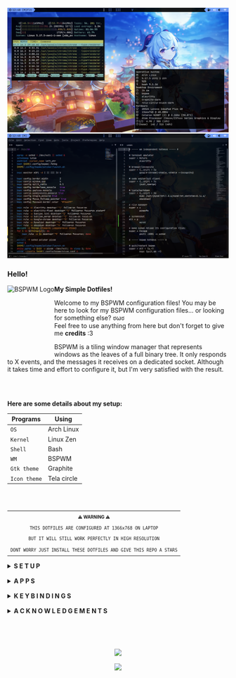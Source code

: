 ![Desktop](/.github/assets/Desktop.png "BSPWM")
![Desktop](/.github/assets/Sublime.png "BSPWM")

### Hello!
<a href="https://github.com/baskerville/bspwm"><img alt="BSPWM Logo" height="150" align = "left" src="https://github.com/baskerville/bspwm/blob/1560df35be303807052c235634eb8d59415c37ff/artworks/bspwm_logo.svg"></a>

<b>  My Simple Dotfiles!  </b>

Welcome to my BSPWM configuration files! 
You may be here to look for my BSPWM configuration files... or looking for something else? ಠωಠ <br>
Feel free to use anything from here but don't forget to give me **credits** :3

BSPWM is a tiling window manager that represents windows as the leaves of a full binary tree.
It only responds to X events, and the messages it receives on a dedicated socket. 
Although it takes time and effort to configure it, but I'm very satisfied with the result.

<h2></h2><br>

**Here are some details about my setup:**

| Programs     | Using       |
| ------------ | ----------- |
| `OS`         | Arch Linux  |
| `Kernel`     | Linux Zen   |
| `Shell`      | Bash        |
| `WM`         | BSPWM       |
| `Gtk theme`  | Graphite    |
| `Icon theme` | Tela circle |

<h2></h2><br>

<table align="right">
  <tr>
    <th align="center">
      <sup><sub>⚠ WARNING ⚠</sub></sup>
    </th>
  </tr>
  <tr>
    <td align="center">
      <sup>
         <sub>
            <samp>
                  THIS DOTFILES ARE CONFIGURED AT 1366x768 ON LAPTOP
               <p align="center">
                  BUT IT WILL STILL WORK PERFECTLY IN HIGH RESOLUTION
               </p>
                  DONT WORRY JUST INSTALL THESE DOTFILES AND GIVE THIS REPO A STARS
            </samp>
         </sub>
      </sup>
    </td>
  </tr>
</table>

<details>
<summary><strong>S E T U P</strong></summary>

   > This setup only provided for **Arch Linux** (and all Arch-based distributions)

   > Some of these applications are available in the **Arch Linux User Repository** [(AUR)](https://aur.archlinux.org), to install them you need a [Pacman wrapper](https://wiki.archlinux.org/title/AUR_helpers#Pacman_wrappers). <br> I use [Yay](https://github.com/Jguer/yay)

  1. ### Install git and yay

      + #### Git

         ```sh
         sudo pacman -S git --needed
         ```

      + #### Yay

         ```sh
         git clone https://aur.archlinux.org/yay.git
         cd yay/
         makepkg -si PKGBUILD
         ```

  2. ### Install dependencies

      + #### Dependencies

        > I install these dependencies after a simple Arch Linux installation.
        
         ```sh
         yay -Sy xorg xorg-server xorg-xinit xorg-xbacklight xorg-xsetroot xorg-setxkbmap \
         xf86-video-intel pipewire pipewire-alsa pipewire-jack pipewire-pulse \
         pipewire-media-session htop neofetch rofi polybar ranger tree alacritty python \
         python-pip tk betterlockscreen noto-fonts noto-fonts-extra noto-fonts-emoji \
         noto-fonts-cjk lxappearance-gtk3 pcmanfm google-chrome polkit bspwm sxhkd --needed
         ```
         > Chage xf86-video-intel to another [Driver](https://wiki.archlinux.org/title/Xorg#Driver_installation)

   3. ### Install needed fonts

      You will need to install a few fonts (mainly icon fonts) in order for text and icons to be rendered properly.

      Necessary fonts:
      + **BitStream**  - [here](https://github.com/ryanoasis/nerd-fonts/releases/download/v2.1.0/BitstreamVeraSansMono.zip)
      + **DejaVu**  - [here](https://github.com/ryanoasis/nerd-fonts/releases/download/v2.1.0/DejaVuSansMono.zip)
      + **Hack**  - [here](https://github.com/ryanoasis/nerd-fonts/releases/download/v2.1.0/Hack.zip)
      + **JetBrains**  - [here](https://github.com/ryanoasis/nerd-fonts/releases/download/v2.1.0/JetBrainsMono.zip)
      + **Feather** - This font is included in my dotfiles > .fonts, needed for the icons in rofi.

      For more **Nerd Fonts** visit the [web site](https://www.nerdfonts.com/).

      Once you download them and unpack them, place them into `~/.fonts` or `~/.local/share/fonts`
      and run this command for your system to detect the newly installed fonts.

      Or use my fonts by moving them to the `~/` directory.

      ```sh
      fc-cache -fv
      ```
   
   4. ### Install my BSPWM configuration files

      > Clone this repository

      ```sh
      git clone https://github.com/PyLess/dotfiles-bspwm.git
      cd dotfiles-bspwm
      ```

      > Copy configs and fonts files

      ```sh
      cp -r .config/* ~/.config/
      cp -r .fonts/* ~/
      cp .xinitrc ~/

      # If you use a laptop copy this file to be able to click on tap
      sudo cp 02-touchpad-ttc.conf /etc/X11/xorg.conf.d
      ```

   5. ### Configure stuff

      The relevant files are inside your `~/.config/bspwm` directory.

      + #### User preferences and default applications

         In `bspwmrc` there is a *Default Applications* section where user preferences and default applications are defined.
         You should change those to your liking.

   6. ### Lastly, reboot your system and log in into `BSPWM` with xinit tapping `startx`.

</details><br>

<details>
<summary><strong>A P P S</strong></summary><br>

|     Application    |   Description    |
| ------------------ | ---------------- |
| `Alacritty`        | Terminal         |
| `Sublime Text`     | Code editor      |
| `Sublime Merge`    | Git client       |
| `Google chrome`    | Browser          |
| `Dynalist`         | Simple lists     |
| `Obsidian`         | Markdown         |
| `Pcmanfm`          | File manager     |
| `Polybar`          | Status bar       |
| `Rofi`             | App launcher     |
| `Picom`            | Compositor       |
| `Htop`             | Process viewer   |
| `Neofetch`         | Information tool |
| `Scrot`            | Screenshot       |
| `Betterlockscreen` | Lock screen      |

> Download and install [Sublime Text](https://www.sublimetext.com/docs/linux_repositories.html#pacman) / [Sublime Merge](https://www.sublimemerge.com/docs/linux_repositories#pacman)

> Download [Dynalist](https://dynalist.io/download) / [Obsidian](https://obsidian.md/download) and extract the file to the /opt folder   

</details><br>

<details>
<summary><strong>K E Y B I N D I N G S</strong></summary><br>

|        Keybindings        |                 Function                 |
| --------------------------| ---------------------------------------- |
| `Super + Enter`           | Launch (Alacritty)                       |
| `Super + X`               | Launch (Sublime Text)                    |
| `Super + Shift + X`       | Launch (Sublime Merge)                   |
| `Super + D`               | Launch (Dynalist)                        |
| `Super + C`               | Launch (Google chrome)                   |
| `Super + V`               | Launch (Google chrome incognito)         |
| `Super + F`               | Launch (Pcmanfm)                         |
| `Super + Z`               | Launch (Rofi)                            |
| `Super + Alt + {A,S,D}`   | Menus/Applets {windows,powermenu,network}|
| `Super + {Shift + }W`     | Close/Kill Window                        |
| `Super + {1-5}`           | Switches to Workspace 1 to 5             |
| `Super + Shift + {1-9,0}` | Move Apps/Windows to Workspace 1 to 5    |
| `Super + Ctrl + {Z,X,A,S}`| Flags {marked,locked,sticky,private}     |
| `Super + P`               | Screenshot                               |

> To launch Dynalist/Obsidian you need to have the same version in the sxhkdrc configuration and keep the folder in the /opt directory

</details><br>

<details>
<summary><strong>A C K N O W L E D G E M E N T S</strong></summary><br>

**Special thanks to**

+ [`rxyhn`](https://github.com/rxyhn)
+ [`vinceliuice`](https://github.com/vinceliuice)
+ [`adi1090x`](https://github.com/adi1090x)
+ [`axyl-os`](https://github.com/axyl-os/axyl-bspwm)

</details><br>

<h2></h2><br>

<p align="center"><img src="https://raw.githubusercontent.com/catppuccin/catppuccin/dev/assets/footers/gray0_ctp_on_line.svg?sanitize=true" /></p>
<p align="center"><a href="https://github.com/PyLess/dotfiles-bspwm/blob/main/.github/LICENSE"><img src="https://img.shields.io/static/v1.svg?style=flat-square&label=License&message=GPL-3.0&logoColor=eceff4&logo=github&colorA=061115&colorB=67AFC1"/></a></p>
